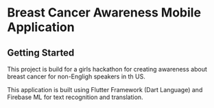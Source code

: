 # Breast Cancer Awareness Mobile Application

## Getting Started

This project is build for a girls hackathon for creating awareness about breast cancer for non-Engligh speakers in th US. 

This application is built using Flutter Framework (Dart Language) and Firebase ML for text recognition and translation. 

